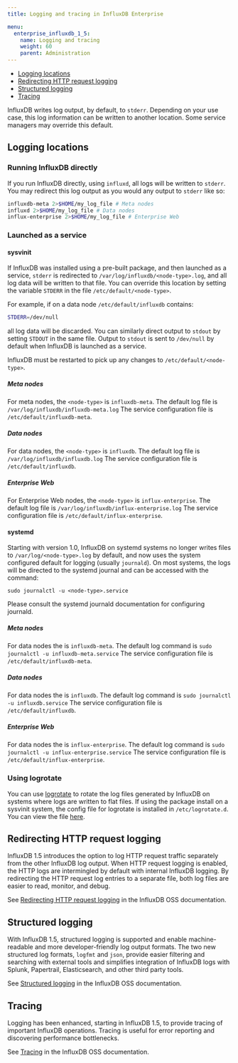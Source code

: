 ```yaml
---
title: Logging and tracing in InfluxDB Enterprise

menu:
  enterprise_influxdb_1_5:
    name: Logging and tracing
    weight: 60
    parent: Administration
---
```



* [Logging locations](#logging-locations)
* [Redirecting HTTP request logging](#redirecting-http-request-logging)
* [Structured logging](#structured-logging)
* [Tracing](#tracing)


InfluxDB writes log output, by default, to `stderr`.
Depending on your use case, this log information can be written to another location.
Some service managers may override this default.

## Logging locations

### Running InfluxDB directly

If you run InfluxDB directly, using `influxd`, all logs will be written to `stderr`.
You may redirect this log output as you would any output to `stderr` like so:

```bash
influxdb-meta 2>$HOME/my_log_file # Meta nodes
influxd 2>$HOME/my_log_file # Data nodes
influx-enterprise 2>$HOME/my_log_file # Enterprise Web
```

### Launched as a service

#### sysvinit

If InfluxDB was installed using a pre-built package, and then launched
as a service, `stderr` is redirected to
`/var/log/influxdb/<node-type>.log`, and all log data will be written to
that file.  You can override this location by setting the variable
`STDERR` in the file `/etc/default/<node-type>`.

For example, if on a data node `/etc/default/influxdb` contains:

```bash
STDERR=/dev/null
```

all log data will be discarded.  You can similarly direct output to
`stdout` by setting `STDOUT` in the same file.  Output to `stdout` is
sent to `/dev/null` by default when InfluxDB is launched as a service.

InfluxDB must be restarted to pick up any changes to `/etc/default/<node-type>`.


##### Meta nodes

For meta nodes, the `<node-type>` is `influxdb-meta`.
The default log file is `/var/log/influxdb/influxdb-meta.log`
The service configuration file is `/etc/default/influxdb-meta`.

##### Data nodes

For data nodes, the `<node-type>` is `influxdb`.
The default log file is `/var/log/influxdb/influxdb.log`
The service configuration file is `/etc/default/influxdb`.

##### Enterprise Web

For Enterprise Web nodes, the `<node-type>` is `influx-enterprise`.
The default log file is `/var/log/influxdb/influx-enterprise.log`
The service configuration file is `/etc/default/influx-enterprise`.

#### systemd

Starting with version 1.0, InfluxDB on systemd systems no longer
writes files to `/var/log/<node-type>.log` by default, and now uses the
system configured default for logging (usually `journald`).  On most
systems, the logs will be directed to the systemd journal and can be
accessed with the command:

```
sudo journalctl -u <node-type>.service
```

Please consult the systemd journald documentation for configuring
journald.

##### Meta nodes

For data nodes the <node-type> is `influxdb-meta`.
The default log command is `sudo journalctl -u influxdb-meta.service`
The service configuration file is `/etc/default/influxdb-meta`.

##### Data nodes

For data nodes the <node-type> is `influxdb`.
The default log command is `sudo journalctl -u influxdb.service`
The service configuration file is `/etc/default/influxdb`.

##### Enterprise Web

For data nodes the <node-type> is `influx-enterprise`.
The default log command is `sudo journalctl -u influx-enterprise.service`
The service configuration file is `/etc/default/influx-enterprise`.

### Using logrotate

You can use [logrotate](http://manpages.ubuntu.com/manpages/hardy/man8/logrotate.8.html)
to rotate the log files generated by InfluxDB on systems where logs are written to flat files.
If using the package install on a sysvinit system, the config file for logrotate is installed in `/etc/logrotate.d`.
You can view the file [here](https://github.com/influxdb/influxdb/blob/master/scripts/logrotate).

## Redirecting HTTP request logging

InfluxDB 1.5 introduces the option to log HTTP request traffic separately from the other InfluxDB log output. When HTTP request logging is enabled, the HTTP logs are intermingled by default with internal InfluxDB logging. By redirecting the HTTP request log entries to a separate file, both log files are easier to read, monitor, and debug.

See [Redirecting HTTP request logging](/influxdb/v1.5/administration/logs/#redirecting-http-request-logging) in the InfluxDB OSS documentation.

## Structured logging

With InfluxDB 1.5, structured logging is supported and enable machine-readable and more developer-friendly log output formats. The two new structured log formats, `logfmt` and `json`, provide easier filtering and searching with external tools and simplifies integration of InfluxDB logs  with Splunk, Papertrail, Elasticsearch, and other third party tools.

See [Structured logging](/influxdb/v1.5/administration/logs/#structured-logging) in the InfluxDB OSS documentation.

## Tracing

Logging has been enhanced, starting in InfluxDB 1.5, to provide tracing of important InfluxDB operations. Tracing is useful for error reporting and discovering performance bottlenecks.

See [Tracing](/influxdb/v1.5/administration/logs/#tracing) in the InfluxDB OSS documentation.

